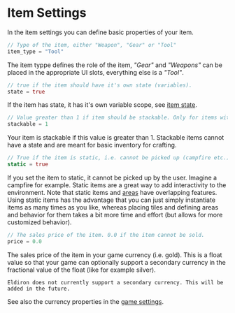 # Item Settings

In the item settings you can define basic properties of your item.

```rust
// Type of the item, either "Weapon", "Gear" or "Tool"
item_type = "Tool"
```

The item typpe defines the role of the item, *"Gear"* and *"Weapons"* can be placed in the appropriate UI slots, everything else is a *"Tool"*.

```rust
// true if the item should have it's own state (variables).
state = true
```

If the item has state, it has it's own variable scope, see [item state](./item_state.md).

```rust
// Value greater than 1 if item should be stackable. Only for items without state.
stackable = 1
```

Your item is stackable if this value is greater than 1. Stackable items cannot have a state and are meant for basic inventory for crafting.

```rust
// True if the item is static, i.e. cannot be picked up (campfire etc.).
static = true
```

If you set the item to static, it cannot be picked up by the user. Imagine a campfire for example. Static items are a great way to add interactivity to the environment. Note that static items and [areas](./regions_edit_areas.md) have overlapping features. Using static items has the advantage that you can just simply instantiate items as many times as you like, whereas placing tiles and defining areas and behavior for them takes a bit more time and effort (but allows for more customized behavior).

```rust
// The sales price of the item. 0.0 if the item cannot be sold.
price = 0.0
```

The sales price of the item in your game currency (i.e. gold). This is a float value so that your game can optionally support a secondary currency in the fractional value of the float (like for example silver).

```admonish Note
Eldiron does not currently support a secondary currency. This will be added in the future.
```


See also the currency properties in the [game settings](./game_settings.md).